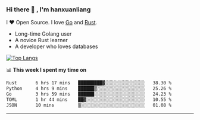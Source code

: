 ### Hi there 👋 , I'm hanxuanliang

<!--
**hanxuanliang/hanxuanliang** is a ✨ _special_ ✨ repository because its `README.md` (this file) appears on your GitHub profile.

Here are some ideas to get you started:

- 🔭 I’m currently working on ...
- 🌱 I’m currently learning ...
- 👯 I’m looking to collaborate on ...
- 🤔 I’m looking for help with ...
- 💬 Ask me about ...
- 📫 How to reach me: ...
- 😄 Pronouns: ...
- ⚡ Fun fact: ...
-->
I ❤ Open Source. I love [Go](https://golang.org) and [Rust](https://www.rust-lang.org/zh-CN/).

* Long-time Golang user
* A novice Rust learner
* A developer who loves databases

[![Top Langs](https://github-readme-stats.vercel.app/api?username=hanxuanliang&show_icons=true&count_private=true&line_height=40)](https://github.com/anuraghazra/github-readme-stats)

📊 **This week I spent my time on**
<!--START_SECTION:waka-->

```txt
Rust       6 hrs 17 mins   █████████▓░░░░░░░░░░░░░░░   38.30 %
Python     4 hrs 9 mins    ██████▒░░░░░░░░░░░░░░░░░░   25.26 %
Go         3 hrs 59 mins   ██████░░░░░░░░░░░░░░░░░░░   24.23 %
TOML       1 hr 44 mins    ██▓░░░░░░░░░░░░░░░░░░░░░░   10.55 %
JSON       10 mins         ▒░░░░░░░░░░░░░░░░░░░░░░░░   01.08 %
```

<!--END_SECTION:waka-->

***
